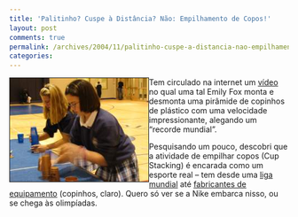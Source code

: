 ```yaml
---
title: 'Palitinho? Cuspe à Distância? Não: Empilhamento de Copos!'
layout: post
comments: true
permalink: /archives/2004/11/palitinho-cuspe-a-distancia-nao-empilhamento-de-copos.html/
categories:
---
```

<img src="/img/blig/copos.jpg" border=1 align="left" alt="praticantes de Cup Stacking">Tem circulado na internet um [vídeo][1] no qual uma tal Emily Fox monta e desmonta uma pirâmide de copinhos de plástico com uma velocidade impressionante, alegando um &#8220;recorde mundial&#8221;.

Pesquisando um pouco, descobri que a atividade de empilhar copos (Cup Stacking) é encarada como um esporte real &#8211; tem desde uma <a href="http://www.thewssa.com/" >liga mundial</a> até <a href="http://www.speedstacks.com" >fabricantes de equipamento</a> (copinhos, claro). Quero só ver se a Nike embarca nisso, ou se chega às olimpíadas.

 [1]: http://www.youtube.com/watch?v=lY6fyRAGH78
